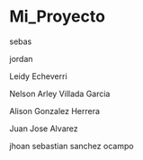 # Mi_Proyecto

sebas

jordan

Leidy Echeverri





Nelson Arley Villada Garcia

Alison Gonzalez Herrera

Juan Jose Alvarez


jhoan sebastian sanchez ocampo

